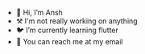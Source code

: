 - 👋 Hi, I’m Ansh
- ⚒️ I'm not really working on anything
- 🐦 I’m currently learning flutter
- 📧 You can reach me at my email

<!---
anshunderscore/anshunderscore is a ✨ special ✨ repository because its `README.md` (this file) appears on your GitHub profile.
You can click the Preview link to take a look at your changes.
--->
